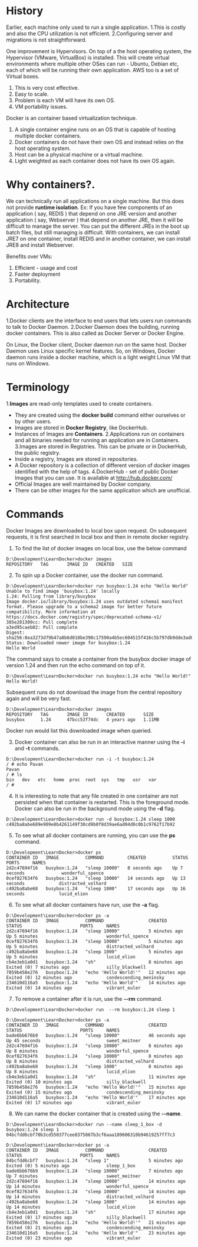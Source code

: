 # History
Earlier, each machine only used to run a single application. 
1.This is costly and also the CPU utilization is not efficient. 
2.Configuring server and migrations is not straightforward.

One improvement is Hypervisors. On top of a the host operating system, the Hypervisor (VMware, VirtualBox) is installed. This will create virtual environments where multiple other OSes can run - Ubuntu, Debian etc, each of which will be running their own application. AWS too is a set of Virtual boxes.
1. This is very cost effective.
2. Easy to scale.
3. Problem is each VM will have its own OS.
4. VM portability issues.

Docker is an container based virtualization technique. 
1. A single container engine runs on an OS that is capable of hosting multiple docker containers.
2. Docker containers do not have their own OS and instead relies on the host operating system.
3. Host can be a physical machine or a virtual machine.
4. Light weighted as each container does not have its own OS again.

# Why containers?.
We can technically run all applications on a single machine. But this does not provide **runtime isolation**.
Ex: If you have few components of an application ( say, REDIS ) that depend on one JRE version and another application ( say, Webserver ) that depend on another JRE, then it will be difficult to manage the server. You can put the different JREs in the boot up batch files, but still managing is difficult.
With containers, we can install JRE7 on one container, install REDIS and in another container, we can install JRE8 and install Webserver.

Benefits over VMs:
1. Efficient - usage and cost
2. Faster deployment
3. Portability.

# Architecture
1.Docker clients are the interface to end users that lets users run commands to talk to Docker Daemon.
2.Docker Daemon does the building, running docker containers. This is also called as Docker Server or Docker Engine.

On Linux, the Docker client, Docker daemon run on the same host. Docker Daemon uses Linux specific kernel features. So, on Windows, Docker daemon runs inside a docker machine, which is a light weight Linux VM that runs on Windows.

# Terminology
1.**Images** are read-only templates used to create containers.
  - They are created using the **docker build** command either ourselves or by other users.
  - Images are stored in **Docker Registry**, like DockerHub.
  - Instances of Images are **Containers**.
2.Applications run on containers and all binaries needed for running an application are in Containers.
3.Images are stored in Registries. This can be private or in DockerHub, the public registry.
  - Inside a registry, Images are stored in repositories.
  - A Docker repository is a collection of different version of docker images identified with the help of tags.
4.DockerHub - set of public Docker Images that you can use. It is available at http://hub.docker.com/
  - Official Images are well maintained by Docker company.
  - There can be other images for the same application which are unofficial.

# Commands
Docker Images are downloaded to local box upon request. On subsequent requests, it is first searched in local box and then in remote docker registry.

1. To find the list of docker images on local box, use the below command

```
D:\Development\LearnDocker>docker images
REPOSITORY   TAG       IMAGE ID   CREATED   SIZE
```

2. To spin up a Docker container, use the docker run command.

```
D:\Development\LearnDocker>docker run busybox:1.24 echo "Hello World"
Unable to find image 'busybox:1.24' locally
1.24: Pulling from library/busybox
Image docker.io/library/busybox:1.24 uses outdated schema1 manifest format. Please upgrade to a schema2 image for better future compatibility. More information at https://docs.docker.com/registry/spec/deprecated-schema-v1/
385e281300cc: Pull complete
a3ed95caeb02: Pull complete
Digest: sha256:8ea3273d79b47a8b6d018be398c17590a4b5ec604515f416c5b797db9dde3ad8
Status: Downloaded newer image for busybox:1.24
Hello World
```
The command says to create a container from the busybox docker image of version 1.24 and then run the echo command on top of it.
```
D:\Development\LearnDocker>docker run busybox:1.24 echo "Hello World!"
Hello World!
```
Subsequent runs do not download the image from the central repository again and will be very fast.
```
D:\Development\LearnDocker>docker images
REPOSITORY   TAG       IMAGE ID       CREATED       SIZE
busybox      1.24      47bcc53f74dc   4 years ago   1.11MB
```
Docker run would list this downloaded image when queried.

3. Docker container can also be run in an interactive manner using the **-i** and **-t** commands.
```
D:\Development\LearnDocker>docker run -i -t busybox:1.24
/ # echo Pavan
Pavan
/ # ls
bin   dev   etc   home  proc  root  sys   tmp   usr   var
/ #
```

4. It is interesting to note that any file created in one container are not persisted when that container is restarted. This is the foreground mode. Docker
can also be run in the background mode using the **-d** flag.
```
D:\Development\LearnDocker>docker run -d busybox:1.24 sleep 1000
c492ba8abe689e909e8b4261149f30cd9b0f8d39ae6ad04d0c0b1c9762f17b92
```

5. To see what all docker containers are running, you can use the **ps** command.
```
D:\Development\LearnDocker>docker ps
CONTAINER ID   IMAGE          COMMAND         CREATED          STATUS          PORTS     NAMES
2d2c47694f16   busybox:1.24   "sleep 10000"   8 seconds ago    Up 7 seconds              wonderful_spence
0cef827634f6   busybox:1.24   "sleep 10000"   14 seconds ago   Up 13 seconds             distracted_volhard
c492ba8abe68   busybox:1.24   "sleep 1000"    17 seconds ago   Up 16 seconds             lucid_elion
```

6. To see what all docker containers have run, use the **-a** flag.
```
D:\Development\LearnDocker>docker ps -a
CONTAINER ID   IMAGE          COMMAND                 CREATED          STATUS                      PORTS     NAMES
2d2c47694f16   busybox:1.24   "sleep 10000"           5 minutes ago    Up 5 minutes                          wonderful_spence
0cef827634f6   busybox:1.24   "sleep 10000"           5 minutes ago    Up 5 minutes                          distracted_volhard
c492ba8abe68   busybox:1.24   "sleep 1000"            5 minutes ago    Up 5 minutes                          lucid_elion
cb4e3eb1a0d1   busybox:1.24   "sh"                    8 minutes ago    Exited (0) 7 minutes ago              silly_blackwell
7859b458e276   busybox:1.24   "echo 'Hello World!'"   12 minutes ago   Exited (0) 12 minutes ago             condescending_meninsky
234610d116a5   busybox:1.24   "echo 'Hello World'"    14 minutes ago   Exited (0) 14 minutes ago             vibrant_euler
```

7. To remove a container after it is run, use the **--rm** command.
```
D:\Development\LearnDocker>docker run  --rm busybox:1.24 sleep 1

D:\Development\LearnDocker>docker ps -a
CONTAINER ID   IMAGE          COMMAND                 CREATED          STATUS                      PORTS     NAMES
bade6bb676b9   busybox:1.24   "sleep 10000"           46 seconds ago   Up 45 seconds                         sweet_meitner
2d2c47694f16   busybox:1.24   "sleep 10000"           8 minutes ago    Up 8 minutes                          wonderful_spence
0cef827634f6   busybox:1.24   "sleep 10000"           8 minutes ago    Up 8 minutes                          distracted_volhard
c492ba8abe68   busybox:1.24   "sleep 1000"            8 minutes ago    Up 8 minutes                          lucid_elion
cb4e3eb1a0d1   busybox:1.24   "sh"                    11 minutes ago   Exited (0) 10 minutes ago             silly_blackwell
7859b458e276   busybox:1.24   "echo 'Hello World!'"   15 minutes ago   Exited (0) 15 minutes ago             condescending_meninsky
234610d116a5   busybox:1.24   "echo 'Hello World'"    17 minutes ago   Exited (0) 17 minutes ago             vibrant_euler
```

8. We can name the docker container that is created using the **--name**.
```
D:\Development\LearnDocker>docker run --name sleep_1_box -d busybox:1.24 sleep 1
04bcfdd6cbf70b3cd550377cee8375867b3cf6aaa189606310b94619257ff7c3
```

```
D:\Development\LearnDocker>docker ps -a
CONTAINER ID   IMAGE          COMMAND                 CREATED          STATUS                      PORTS     NAMES
04bcfdd6cbf7   busybox:1.24   "sleep 1"               5 minutes ago    Exited (0) 5 minutes ago              sleep_1_box
bade6bb676b9   busybox:1.24   "sleep 10000"           7 minutes ago    Up 7 minutes                          sweet_meitner
2d2c47694f16   busybox:1.24   "sleep 10000"           14 minutes ago   Up 14 minutes                         wonderful_spence
0cef827634f6   busybox:1.24   "sleep 10000"           14 minutes ago   Up 14 minutes                         distracted_volhard
c492ba8abe68   busybox:1.24   "sleep 1000"            14 minutes ago   Up 14 minutes                         lucid_elion
cb4e3eb1a0d1   busybox:1.24   "sh"                    17 minutes ago   Exited (0) 17 minutes ago             silly_blackwell
7859b458e276   busybox:1.24   "echo 'Hello World!'"   21 minutes ago   Exited (0) 21 minutes ago             condescending_meninsky
234610d116a5   busybox:1.24   "echo 'Hello World'"    23 minutes ago   Exited (0) 23 minutes ago             vibrant_euler
```






